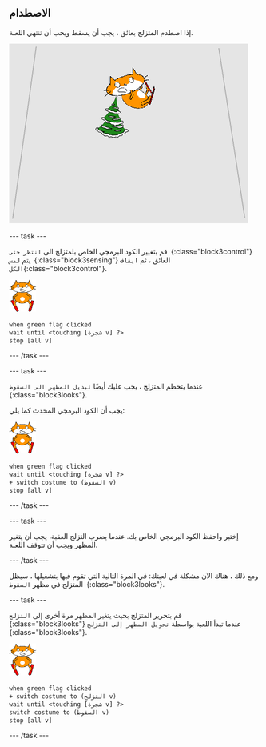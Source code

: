 ## الاصطدام

إذا اصطدم المتزلج بعائق ، يجب أن يسقط ويجب أن تنتهي اللعبة.

![متزلج مصطدم](images/skier_crash.png)

--- task ---

قم بتغيير الكود البرمجي الخاص بلمتزلج الى `انتظر حتى `{:class="block3control"} يتم `لمس `{:class="block3sensing"} العائق ، ثم `ايقاف الكل`{:class="block3control"}.

![متزلج](images/skier_sprite_small.png)

```blocks3
when green flag clicked
wait until <touching [شجرة v] ?>
stop [all v]
```

--- /task ---

--- task ---

عندما يتحطم المتزلج ، يجب عليك أيضًا `تبديل المظهر الى السقوط `{:class="block3looks"}.

يجب أن الكود البرمجي المحدث كما يلي:

![متزلج](images/skier_sprite_small.png)

```blocks3
when green flag clicked
wait until <touching [شجرة v] ?>
+ switch costume to (السقوط v)
stop [all v]
```

--- /task ---

--- task ---

إختبر واحفظ الكود البرمجي الخاص بك. عندما يضرب التزلج العقبة، يجب أن يتغير المظهر ويجب أن تتوقف اللعبة.

--- /task ---

ومع ذلك ، هناك الآن مشكلة في لعبتك: في المرة التالية التي تقوم فيها بتشغيلها ، سيظل المتزلج في مظهر `السقوط `{:class="block3looks"}.

--- task ---

قم بتحرير المتزلج بحيث يتغير المظهر مرة أخرى إلى `التزلج `{:class="block3looks"} عندما تبدأ اللعبة بواسطة `تحويل المظهر إلى التزلج `{:class="block3looks"}.

![متزلج](images/skier_sprite_small.png)

```blocks3
when green flag clicked
+ switch costume to (التزلج v)
wait until <touching [شجرة v] ?>
switch costume to (السقوط v)
stop [all v]
```

--- /task ---